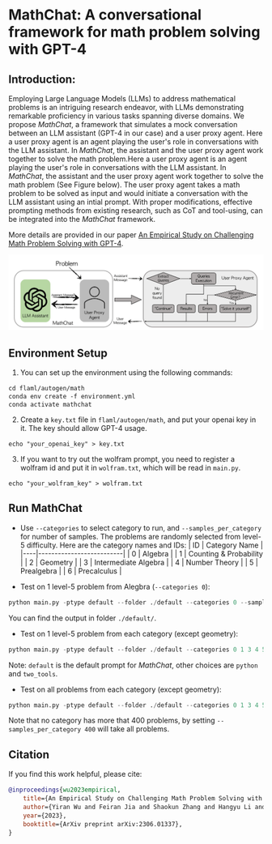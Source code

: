 # MathChat: A conversational framework for math problem solving with GPT-4

## Introduction:

Employing Large Language Models (LLMs) to address mathematical problems is an intriguing research endeavor, with LLMs demonstrating remarkable proficiency in various tasks spanning diverse domains. We propose *MathChat*, a framework that simulates a mock conversation between an LLM assistant (GPT-4 in our case) and a user proxy agent. Here a user proxy agent is an agent playing the user's role in conversations with the LLM assistant. In *MathChat*, the assistant and the user proxy agent work together to solve the math problem.Here a user proxy agent is an agent playing the user's role in conversations with the LLM assistant. In *MathChat*, the assistant and the user proxy agent work together to solve the math problem (See Figure below). The user proxy agent takes a math problem to be solved as input and would initiate a conversation with the LLM assistant using an intial prompt. With proper modifications, effective prompting methods from existing research, such as CoT and tool-using, can be integrated into the *MathChat* framework.

More details are provided in our paper [An Empirical Study on Challenging Math Problem Solving with GPT-4](https://arxiv.org/abs/2306.01337).

![Example Image](./mathchat.png)

## Environment Setup

1. You can set up the environment using the following commands:

```
cd flaml/autogen/math
conda env create -f environment.yml
conda activate mathchat
```

2. Create a `key.txt` file in `flaml/autogen/math`, and put your openai key in it. The key should allow GPT-4 usage.

```
echo "your_openai_key" > key.txt
```

3. If you want to try out the wolfram prompt, you need to register a wolfram id and put it in `wolfram.txt`, which will be read in `main.py`.

```
echo "your_wolfram_key" > wolfram.txt
```

## Run MathChat

- Use `--categories` to select category to run, and `--samples_per_category` for number of samples. The problems are randomly selected from level-5 difficulty. Here are the category names and IDs:
| ID | Category Name            |
|----|--------------------------|
| 0  | Algebra                  |
| 1  | Counting & Probability   |
| 2  | Geometry                 |
| 3  | Intermediate Algebra     |
| 4  | Number Theory            |
| 5  | Prealgebra               |
| 6  | Precalculus              |


- Test on 1 level-5 problem from Alegbra (`--categories 0`):

```python
python main.py -ptype default --folder ./default --categories 0 --samples_per_category 1
```
You can find the output in folder `./default/`.

- Test on 1 level-5 problem from each category (except geometry):
```python
python main.py -ptype default --folder ./default --categories 0 1 3 4 5 6 --samples_per_category 1
```

Note: `default` is the default prompt for *MathChat*, other choices are `python` and `two_tools`.

- Test on all problems from each category (except geometry):

```python
python main.py -ptype default --folder ./default --categories 0 1 3 4 5 6 --samples_per_category 400
```

Note that no category has more that 400 problems, by setting `--samples_per_category 400` will take all problems.

## Citation

If you find this work helpful, please cite:

```bibtex
@inproceedings{wu2023empirical,
    title={An Empirical Study on Challenging Math Problem Solving with GPT-4},
    author={Yiran Wu and Feiran Jia and Shaokun Zhang and Hangyu Li and Erkang Zhu and Yue Wang and Yin Tat Lee and Richard Peng and Qingyun Wu and Chi Wang},
    year={2023},
    booktitle={ArXiv preprint arXiv:2306.01337},
}
```
